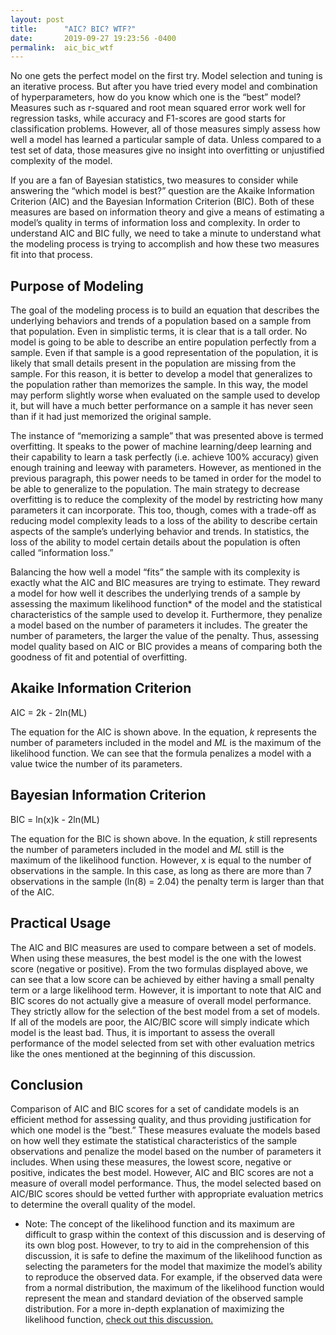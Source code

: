 ```yaml
---
layout: post
title:      "AIC? BIC? WTF?"
date:       2019-09-27 19:23:56 -0400
permalink:  aic_bic_wtf
---
```



No one gets the perfect model on the first try. Model selection and tuning is an iterative process. But after you have tried every model and combination of hyperparameters, how do you know which one is the “best” model? Measures such as r-squared and root mean squared error work well for regression tasks, while accuracy and F1-scores are good starts for classification problems. However, all of those measures simply assess how well a model has learned a particular sample of data. Unless compared to a test set of data, those measures give no insight into overfitting or unjustified complexity of the model. 

If you are a fan of Bayesian statistics, two measures to consider while answering the “which model is best?” question are the Akaike Information Criterion (AIC) and the Bayesian Information Criterion (BIC). Both of these measures are based on information theory and give a means of estimating a model’s quality in terms of information loss and complexity. In order to understand AIC and BIC fully, we need to take a minute to understand what the modeling process is trying to accomplish and how these two measures fit into that process.

## Purpose of Modeling

The goal of the modeling process is to build an equation that describes the underlying behaviors and trends of a population based on a sample from that population. Even in simplistic terms, it is clear that is a tall order. No model is going to be able to describe an entire population perfectly from a sample. Even if that sample is a good representation of the population, it is likely that small details present in the population are missing from the sample. For this reason, it is better to develop a model that generalizes to the population rather than memorizes the sample. In this way, the model may perform slightly worse when evaluated on the sample used to develop it, but will have a much better performance on a sample it has never seen than if it had just memorized the original sample.

The instance of “memorizing a sample” that was presented above is termed overfitting. It speaks to the power of machine learning/deep learning and their capability to learn a task perfectly (i.e. achieve 100% accuracy) given enough training and leeway with parameters. However, as mentioned in the previous paragraph, this power needs to be tamed in order for the model to be able to generalize to the population. The main strategy to decrease overfitting is to reduce the complexity of the model by restricting how many parameters it can incorporate. This too, though, comes with a trade-off as reducing model complexity leads to a loss of the ability to describe certain aspects of the sample’s underlying behavior and trends. In statistics, the loss of the ability to model certain details about the population is often called “information loss.” 

Balancing the how well a model “fits” the sample with its complexity is exactly what the AIC and BIC measures are trying to estimate. They reward a model for how well it describes the underlying trends of a sample by assessing the maximum likelihood function* of the model and the statistical characteristics of the sample used to develop it. Furthermore, they penalize a model based on the number of parameters it includes. The greater the number of parameters, the larger the value of the penalty. Thus, assessing model quality based on AIC or BIC provides a means of comparing both the goodness of fit and potential of overfitting.

## Akaike Information Criterion

AIC = 2k - 2ln(ML)

The equation for the AIC is shown above. In the equation, _k_ represents the number of parameters included in the model and _ML_ is the maximum of the likelihood function. We can see that the formula penalizes a model with a value twice the number of its parameters.

## Bayesian Information Criterion

BIC = ln(x)k - 2ln(ML)

The equation for the BIC is shown above. In the equation, _k_ still represents the number of parameters included in the model and _ML_ still is the maximum of the likelihood function. However, x is equal to the number of observations in the sample. In this case, as long as there are more than 7 observations in the sample (ln(8) = 2.04) the penalty term is larger than that of the AIC.

## Practical Usage

The AIC and BIC measures are used to compare between a set of models. When using these measures, the best model is the one with the lowest score (negative or positive). From the two formulas displayed above, we can see that a low score can be achieved by either having a small penalty term or a large likelihood term. However, it is important to note that AIC and BIC scores do not actually give a measure of overall model performance. They strictly allow for the selection of the best model from a set of models. If all of the models are poor, the AIC/BIC score will simply indicate which model is the least bad. Thus, it is important to assess the overall performance of the model selected from set with other evaluation metrics like the ones mentioned at the beginning of this discussion.

## Conclusion

Comparison of AIC and BIC scores for a set of candidate models is an efficient method for assessing quality, and thus providing justification for which one model is the ”best.” These measures evaluate the models based on how well they estimate the statistical characteristics of the sample observations and penalize the model based on the number of parameters it includes. When using these measures, the lowest score, negative or positive, indicates the best model. However, AIC and BIC scores are not a measure of overall model performance. Thus, the model selected based on AIC/BIC scores should be vetted further with appropriate evaluation metrics to determine the overall quality of the model.

* Note: The concept of the likelihood function and its maximum are difficult to grasp within the context of this discussion and is deserving of its own blog post. However, to try to aid in the comprehension of this discussion, it is safe to define the maximum of the likelihood function as selecting the parameters for the model that maximize the model’s ability to reproduce the observed data. For example, if the observed data were from a normal distribution, the maximum of the likelihood function would represent the mean and standard deviation of the observed sample distribution. For a more in-depth explanation of maximizing the likelihood function, [check out this discussion.](https://towardsdatascience.com/probability-concepts-explained-maximum-likelihood-estimation-c7b4342fdbb1)



